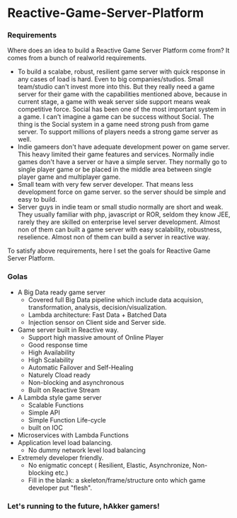 # Reactive-Game-Server-Platform

### Requirements
Where does an idea to build a Reactive Game Server Platform come from? It comes from a bunch of realworld requirements.
- To build a scalabe, robust, resilient game server with quick response in any cases of load is hard. Even to big companies/studios. Small team/studio can't invest more into this. But they really need a game server for their game with the capabilities mentioned above, because in current stage, a game with weak server side support means weak competitive force. Social has been one of the most important system in a game. I can't imagine a game can be success without Social. The thing is the Social system in a game need strong push from game server. To support millions of players needs a strong game server as well.
- Indie gameers don't have adequate development power on game server. This heavy limited their game features and services.
  Normally indie games don't have a server or have a simple server. They normally go to single player game or be placed in the middle area between single player game and multiplayer game.
- Small team with very few server developer. That means less development force on game server. so the server should be simple and easy to build.
- Server guys in indie team or small studio normally are short and weak. They usually familiar with php, javascript or ROR, seldom they know JEE, rarely they are skilled on enterprise level server development. Almost non of them can built a game server with easy scalability, robustness, reselience. Almost non of them can build a server in reactive way. 

To satisfy above requirements, here I set the goals for Reactive Game Server Platform.
### Golas

- A Big Data ready game server
  * Covered full Big Data pipeline which include data acquision, transformation, analysis, decision/visualization. 
  * Lambda architecture: Fast Data + Batched Data
  * Injection sensor on Client side and Server side.
- Game server built in Reactive way.
  * Support high massive amount of Online Player
  * Good response time
  * High Availability
  * High Scalability
  * Automatic Failover and Self-Healing
  * Naturely Cload ready
  * Non-blocking and asynchronous 
  * Built on Reactive Stream
- A Lambda style game server
  * Scalable Functions
  * Simple API
  * Simple Function Life-cycle
  * built on IOC
- Microservices with Lambda Functions
- Application level load balancing.
  * No dummy network level load balancing
- Extremely developer friendly.
  * No enigmatic concept ( Resilient, Elastic, Asynchronize, Non-blocking etc.)
  * Fill in the blank: a skeleton/frame/structure onto which game developer put "flesh".


### Let's running to the future, hAkker gamers!
